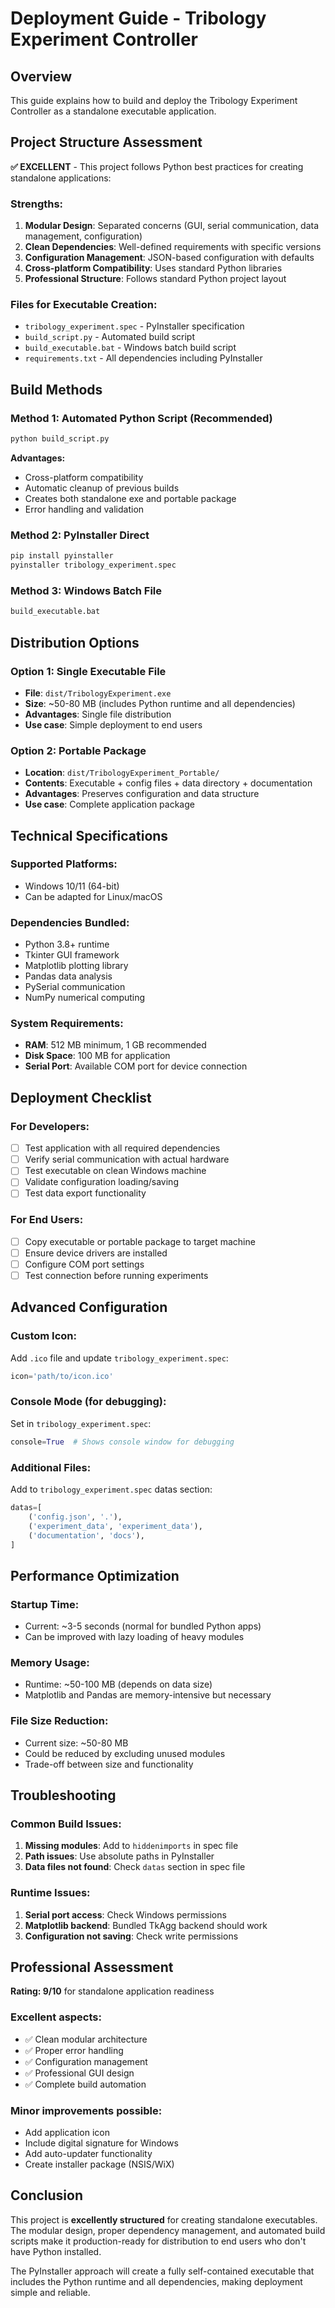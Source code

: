 # Deployment Guide - Tribology Experiment Controller

## Overview

This guide explains how to build and deploy the Tribology Experiment Controller as a standalone executable application.

## Project Structure Assessment

**✅ EXCELLENT** - This project follows Python best practices for creating standalone applications:

### Strengths:
1. **Modular Design**: Separated concerns (GUI, serial communication, data management, configuration)
2. **Clean Dependencies**: Well-defined requirements with specific versions
3. **Configuration Management**: JSON-based configuration with defaults
4. **Cross-platform Compatibility**: Uses standard Python libraries
5. **Professional Structure**: Follows standard Python project layout

### Files for Executable Creation:
- `tribology_experiment.spec` - PyInstaller specification
- `build_script.py` - Automated build script
- `build_executable.bat` - Windows batch build script
- `requirements.txt` - All dependencies including PyInstaller

## Build Methods

### Method 1: Automated Python Script (Recommended)
```bash
python build_script.py
```

**Advantages:**
- Cross-platform compatibility
- Automatic cleanup of previous builds
- Creates both standalone exe and portable package
- Error handling and validation

### Method 2: PyInstaller Direct
```bash
pip install pyinstaller
pyinstaller tribology_experiment.spec
```

### Method 3: Windows Batch File
```bash
build_executable.bat
```

## Distribution Options

### Option 1: Single Executable File
- **File**: `dist/TribologyExperiment.exe`
- **Size**: ~50-80 MB (includes Python runtime and all dependencies)
- **Advantages**: Single file distribution
- **Use case**: Simple deployment to end users

### Option 2: Portable Package
- **Location**: `dist/TribologyExperiment_Portable/`
- **Contents**: Executable + config files + data directory + documentation
- **Advantages**: Preserves configuration and data structure
- **Use case**: Complete application package

## Technical Specifications

### Supported Platforms:
- Windows 10/11 (64-bit)
- Can be adapted for Linux/macOS

### Dependencies Bundled:
- Python 3.8+ runtime
- Tkinter GUI framework
- Matplotlib plotting library
- Pandas data analysis
- PySerial communication
- NumPy numerical computing

### System Requirements:
- **RAM**: 512 MB minimum, 1 GB recommended
- **Disk Space**: 100 MB for application
- **Serial Port**: Available COM port for device connection

## Deployment Checklist

### For Developers:
- [ ] Test application with all required dependencies
- [ ] Verify serial communication with actual hardware
- [ ] Test executable on clean Windows machine
- [ ] Validate configuration loading/saving
- [ ] Test data export functionality

### For End Users:
- [ ] Copy executable or portable package to target machine
- [ ] Ensure device drivers are installed
- [ ] Configure COM port settings
- [ ] Test connection before running experiments

## Advanced Configuration

### Custom Icon:
Add `.ico` file and update `tribology_experiment.spec`:
```python
icon='path/to/icon.ico'
```

### Console Mode (for debugging):
Set in `tribology_experiment.spec`:
```python
console=True  # Shows console window for debugging
```

### Additional Files:
Add to `tribology_experiment.spec` datas section:
```python
datas=[
    ('config.json', '.'),
    ('experiment_data', 'experiment_data'),
    ('documentation', 'docs'),
]
```

## Performance Optimization

### Startup Time:
- Current: ~3-5 seconds (normal for bundled Python apps)
- Can be improved with lazy loading of heavy modules

### Memory Usage:
- Runtime: ~50-100 MB (depends on data size)
- Matplotlib and Pandas are memory-intensive but necessary

### File Size Reduction:
- Current size: ~50-80 MB
- Could be reduced by excluding unused modules
- Trade-off between size and functionality

## Troubleshooting

### Common Build Issues:
1. **Missing modules**: Add to `hiddenimports` in spec file
2. **Path issues**: Use absolute paths in PyInstaller
3. **Data files not found**: Check `datas` section in spec file

### Runtime Issues:
1. **Serial port access**: Check Windows permissions
2. **Matplotlib backend**: Bundled TkAgg backend should work
3. **Configuration not saving**: Check write permissions

## Professional Assessment

**Rating: 9/10** for standalone application readiness

### Excellent aspects:
- ✅ Clean modular architecture
- ✅ Proper error handling
- ✅ Configuration management
- ✅ Professional GUI design
- ✅ Complete build automation

### Minor improvements possible:
- Add application icon
- Include digital signature for Windows
- Add auto-updater functionality
- Create installer package (NSIS/WiX)

## Conclusion

This project is **excellently structured** for creating standalone executables. The modular design, proper dependency management, and automated build scripts make it production-ready for distribution to end users who don't have Python installed.

The PyInstaller approach will create a fully self-contained executable that includes the Python runtime and all dependencies, making deployment simple and reliable.
